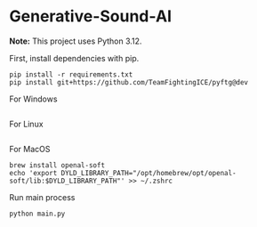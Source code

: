 # Generative-Sound-AI

**Note:** This project uses Python 3.12.

First, install dependencies with pip.
```
pip install -r requirements.txt
pip install git+https://github.com/TeamFightingICE/pyftg@dev
```

For Windows
```
```

For Linux
```

```

For MacOS
```
brew install openal-soft
echo 'export DYLD_LIBRARY_PATH="/opt/homebrew/opt/openal-soft/lib:$DYLD_LIBRARY_PATH"' >> ~/.zshrc
```

Run main process
```
python main.py
```
